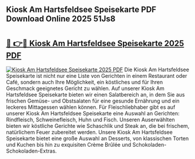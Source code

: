 ## Kiosk Am Hartsfeldsee Speisekarte PDF Download Online 2025 51Js8

# <h2><a href="http://gc6phd.nevu.top/?p=Kiosk+Am+Hartsfeldsee+Speisekarte">🔗 👉🔴 Kiosk Am Hartsfeldsee Speisekarte 2025 PDF</a></h2>

[![Kiosk Am Hartsfeldsee Speisekarte 2025 PDF](https://i.imgur.com/dBaPXMq.png)](http://gc6phd.nevu.top/?p=Kiosk+Am+Hartsfeldsee+Speisekarte)
Die Kiosk Am Hartsfeldsee Speisekarte ist nicht nur eine Liste von Gerichten in einem Restaurant oder Café, sondern auch Ihre Möglichkeit, ein köstliches und für Ihren Geschmack geeignetes Gericht zu wählen. Auf unserer Kiosk Am Hartsfeldsee Speisekarte bieten wir einen Salatbereich an, in dem Sie aus frischen Gemüse- und Obstsalaten für eine gesunde Ernährung und ein leckeres Mittagessen wählen können. Für Fleischliebhaber gibt es auf unserer Kiosk Am Hartsfeldsee Speisekarte eine Auswahl an Gerichten: Rindfleisch, Schweinefleisch, Huhn und Fisch. Unseren Auserwählten bieten wir köstliche Gerichte wie Schaschlik und Steak an, die bei frischem, natürlichem Feuer zubereitet werden. Unsere Kiosk Am Hartsfeldsee Speisekarte bietet eine große Auswahl an Desserts, von klassischen Torten und Kuchen bis hin zu exquisiten Crème Brûlée und Schokoladen-Schokoladen-Extras.
